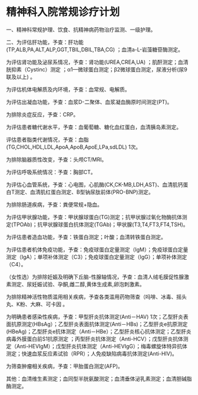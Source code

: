 # 精神科入院常规诊疗计划  

一、精神科常规护理、饮食、抗精神病药物治疗监测、一级护理。

二、为评估肝功能，予查：肝功能(TP,ALB,PA,ALT,ALP,GGT,TBIL,DBIL,TBA,CG) ；血清a-L-岩藻糖苷酶测定。

为评估肾功能及泌尿系情况，予查：肾功能(UREA,CREA,UA) ；肌酐测定；血清胱抑素（Cystinc）测定 ；α1—微球蛋白测定；β2微球蛋白测定，尿液分析(尿9联及以上) 。

为评估机体电解质及内环境，予查：血常规、电解质。

为评估出凝血功能，予查：血浆D-二聚体、血浆凝血酶原时间测定(PT)。

为排除炎症反应，予查：CRP。

为评估患者糖代谢水平，予查：血葡萄糖、糖化血红蛋白，血清胰岛素测定。

评估患者脂类代谢情况，予查：血脂(TG,CHOL,HDL,LDL,ApoA,ApoB,ApoE,LPa,sdLDL) 1次。

为排除脑器质性改变，予查：头颅CT/MRI。

为评估呼吸系统情况：予查：胸部CT。

为评估心血管系统，予查：心电图，心肌酶(CK,CK-MB,LDH,AST)、血清肌钙蛋白T测定、血清肌红蛋白测定、B型钠尿肽前体(PRO-BNP)测定。

为排除肠道疾病，予查：粪便常规+隐血。

为评估甲状腺功能，予查：甲状腺球蛋白(TG)测定；抗甲状腺过氧化物酶抗体测定(TPOAb)；抗甲状腺球蛋白抗体测定(TGAb)；甲状腺(T3,T4,FT3,FT4,TSH)。

为评估患者造血功能，予查：铁蛋白测定；叶酸；血清转铁蛋白测定。

为评估患者机体免疫功能，予查：免疫球蛋白定量测定（IgM）；免疫球蛋白定量测定（IgA）；单项补体测定（C3）；免疫球蛋白定量测定（IgG）；单项补体测定（C4）。

（女性选）为排除妊娠及明确下丘脑-性腺轴情况，予查：血清人绒毛膜促性腺激素测定、尿妊娠试验、孕酮,雌二醇,黄体生成素,卵泡刺激素。

为排除精神活性物质滥用相关疾病，予查各类滥用药物筛查（吗啡、冰毒、摇头丸、K粉、大麻、可卡因 。

为明确患者感染性疾病，予查：甲型肝炎抗体测定(Anti－HAV) 1次；乙型肝炎表面抗原测定(HBsAg）；乙型肝炎表面抗体测定(Anti－HBs)；乙型肝炎e抗原测定(HBeAg)；乙型肝炎e抗体测定（Anti－HBe）；乙型肝炎核心抗体测定；乙型肝炎病毒外膜蛋白前S1抗原测定 ；丙型肝炎抗体测定（Anti-HCV）；戊型肝炎抗体测定（Anti-HEVIgM）；戊型肝炎抗体测定（Anti-HEVIgG）；梅毒螺旋体特异抗体测定；快速血浆反应素试验（RPR）；人免疫缺陷病毒抗体测定(Anti-HIV)。

为筛查肿瘤相关疾病，予查：甲胎蛋白测定(AFP)。

其他：血清维生素测定；血同型半胱氨酸测定；血清垂体泌乳素测定；血清胆碱脂酶测定。

